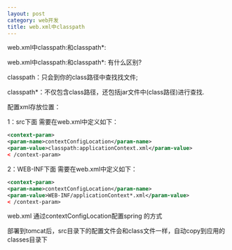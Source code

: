 ```yaml
---
layout: post
category: web开发
title: web.xml中classpath
---
```


web.xml中classpath:和classpath*:
 
 

web.xml中classpath:和classpath*:  有什么区别? 

classpath：只会到你的class路径中查找找文件; 

classpath*：不仅包含class路径，还包括jar文件中(class路径)进行查找.

 

配置xml存放位置：

1：src下面 
需要在web.xml中定义如下：
```xml
<context-param>
<param-name>contextConfigLocation</param-name>
<param-value>classpath:applicationContext.xml</param-value>
< /context-param>
```

2：WEB-INF下面 
需要在web.xml中定义如下：
```xml
<context-param>
<param-name>contextConfigLocation</param-name>
<param-value>WEB-INF/applicationContext*.xml</param-value>
< /context-param>
```

web.xml 通过contextConfigLocation配置spring 的方式 

部署到tomcat后，src目录下的配置文件会和class文件一样，自动copy到应用的 classes目录下 
